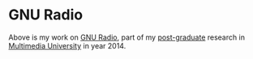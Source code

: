 # GNU Radio

Above is my work on [GNU Radio](https://www.gnuradio.org/), part of my [post-graduate](https://web.facebook.com/activecat/about_work_and_education) research in [Multimedia University](https://web.facebook.com/mmumalaysia) in year 2014.
